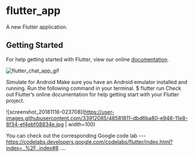 # flutter_app

A new Flutter application.

## Getting Started

For help getting started with Flutter, view our online
[documentation](https://flutter.io/).



![flutter_chat_app_gif](https://user-images.githubusercontent.com/33912085/48581528-17bd5000-e948-11e8-9c83-93f23c9ddaa0.gif)


      

Simulate for Android
Make sure you have an Android emulator installed and running.
Run the following command in your terminal.
$ flutter run
Check out Flutter’s online documentation for help getting start with your Flutter project.



![screenshot_20181116-023708](https://user-images.githubusercontent.com/33912085/48581811-dbd6ba80-e948-11e8-8f34-ef4ebf08834e.jpg | width=100)


You can check out the corresponding Google code lab ---  https://codelabs.developers.google.com/codelabs/flutter/index.html?index=..%2F..index#8 ....
